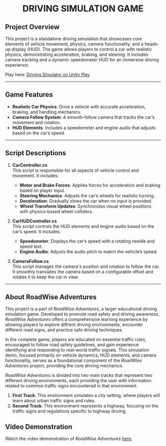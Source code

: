 <h1 align="center">DRIVING SIMULATION GAME</h1>

## Project Overview

This project is a standalone driving simulation that showcases core elements of vehicle movement, physics, camera functionality, and a heads-up display (HUD). The game allows players to control a car with realistic physics, demonstrating acceleration, braking, and steering. It includes camera tracking and a dynamic speedometer HUD for an immersive driving experience.

Play here: [Driving Simulator on Unity Play](https://play.unity.com/en/games/9ad14b50-d56d-46ae-ae4d-5eea644f2288/driving-simulator)

---

## Game Features

- **Realistic Car Physics**: Drive a vehicle with accurate acceleration, braking, and handling mechanics.
- **Camera Follow System**: A smooth-follow camera that tracks the car’s movement and rotation.
- **HUD Elements**: Includes a speedometer and engine audio that adjusts based on the car’s speed.

---

## Script Descriptions


1. **CarController.cs**  
   This script is responsible for all aspects of vehicle control and movement. It includes:
   - **Motor and Brake Forces**: Applies forces for acceleration and braking based on player input.
   - **Steering Mechanics**: Adjusts the car’s wheels for realistic turning.
   - **Deceleration**: Gradually slows the car when no input is provided.
   - **Wheel Transform Updates**: Synchronizes visual wheel positions with physics-based wheel colliders.

2. **CarHUDController.cs**  
   This script controls the HUD elements and engine audio based on the car’s speed. It includes:
   - **Speedometer**: Displays the car’s speed with a rotating needle and speed text.
   - **Engine Audio**: Adjusts the audio pitch to match the vehicle’s speed.
     
3. **CameraFollow.cs**  
   This script manages the camera's position and rotation to follow the car. It smoothly translates the camera based on a configurable offset and rotates it to keep the car in view.
---

## About RoadWise Adventures

This project is a part of *RoadWise Adventures*, a larger educational driving simulation game. Developed to promote road safety and driving awareness, *RoadWise Adventures* offers a comprehensive learning experience by allowing players to explore diffrent driving environments, encounter different road signs, and practice safe driving techniques.

In the complete game, players are educated on essential traffic rules, encouraged to follow road safety guidelines, and gain experience identifying and responding to real-world traffic signals. This simulation demo, focused primarily on vehicle dynamics, HUD elements, and camera functionality, serves as a foundational component of the *RoadWise Adventures* project, providing the core driving mechanics.

*RoadWise Adventures* is divided into two main tracks that represent two different driving environments, each providing the user with information related to common traffic signs encountered in that environment.

1. **First Track**: This environment simulates a city setting, where players will learn about urban traffic signs and rules.
2. **Second Track**: This environment represents a highway, focusing on the traffic signs and regulations specific to highway driving.

## Video Demonstration
Watch the video demonstration of *RoadWise Adventures* [here](https://drive.google.com/file/d/1ehOVcT6NwC3WCGqtkFxkCFb0wssDco7d/view?usp=drive_link).



